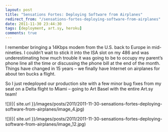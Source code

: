```yaml
---
layout: post
title: "Sensations Fortes: Deploying Software from Airplanes"
redirect_from: "/sensations-fortes-deploying-software-from-airplanes"
date: 2011-11-30 23:44:30
tags: [deployment, art.sy, heroku]
comments: true
---
```

I remember bringing a 14Kbps modem from the U.S. back to Europe in mid-nineties. I couldn’t wait to stick it into the ISA slot on my 486 and was underestimating how much trouble it was going to be to occupy my parent’s phone line all the time or discussing the phone bill at the end of the month. Things have changed in 15 years – we finally have Internet on airplanes for about ten bucks a flight.

So I just redeployed our production site with a few minor bug fixes from my seat on a Delta flight to Miami – going to Art Basel with the entire Art.sy team!

![]({{ site.url }}/images/posts/2011/2011-11-30-sensations-fortes-deploying-software-from-airplanes/image_4.jpg)

![]({{ site.url }}/images/posts/2011/2011-11-30-sensations-fortes-deploying-software-from-airplanes/image_12.jpg)
